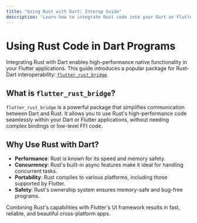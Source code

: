 ```yaml
---
title: "Using Rust with Dart: Interop Guide"
description: "Learn how to integrate Rust code into your Dart or Flutter project with flutter_rust_bridge."
---
```


# Using Rust Code in Dart Programs

Integrating Rust with Dart enables high-performance native functionality in your Flutter applications. This guide introduces a popular package for Rust-Dart interoperability: [`flutter_rust_bridge`](https://pub.dev/packages/flutter_rust_bridge).

## What is `flutter_rust_bridge`?

`flutter_rust_bridge` is a powerful package that simplifies communication between Dart and Rust. It allows you to use Rust's high-performance code seamlessly within your Dart or Flutter applications, without needing complex bindings or low-level FFI code.

## Why Use Rust with Dart?

- **Performance**: Rust is known for its speed and memory safety.
- **Concurrency**: Rust's built-in async features make it ideal for handling concurrent tasks.
- **Portability**: Rust compiles to various platforms, including those supported by Flutter.
- **Safety**: Rust's ownership system ensures memory-safe and bug-free programs.

Combining Rust's capabilities with Flutter's UI framework results in fast, reliable, and beautiful cross-platform apps.
